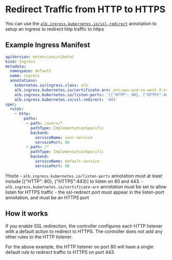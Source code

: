# Redirect Traffic from HTTP to HTTPS

You can use the [`alb.ingress.kubernetes.io/ssl-redirect`](../ingress/annotations.md#ssl-redirect) annotation to setup an ingress to redirect http traffic to https


## Example Ingress Manifest
```yaml
apiVersion: extensions/v1beta1
kind: Ingress
metadata:
  namespace: default
  name: ingress
  annotations:
    kubernetes.io/ingress.class: alb
    alb.ingress.kubernetes.io/certificate-arn: arn:aws:acm:us-west-2:xxxx:certificate/xxxxxx
    alb.ingress.kubernetes.io/listen-ports: '[{"HTTP": 80}, {"HTTPS":443}]'
    alb.ingress.kubernetes.io/ssl-redirect: '443'
spec:
  rules:
    - http:
        paths:
         - path: /users/*
           pathType: ImplementationSpecific
           backend:
             serviceName: user-service
             servicePort: 80
         - path: /*
           pathType: ImplementationSpecific
           backend:
             serviceName: default-service
             servicePort: 80
```

!!!note
    - `alb.ingress.kubernetes.io/listen-ports` annotation must at least include [{"HTTP": 80}, {"HTTPS":443}] to listen on 80 and 443.
    - `alb.ingress.kubernetes.io/certificate-arn` annotation must be set to allow listen for HTTPS traffic
    - the ssl-redirect port must appear in the listen-port annotation, and must be an HTTPS port

## How it works
If you enable SSL redirection, the controller configures each HTTP listener with a default action to redirect to HTTPS. The controller does not add any other rules to the HTTP listener.

For the above example, the HTTP listener on port 80 will have a single default rule to redirect traffic to HTTPS on port 443.
